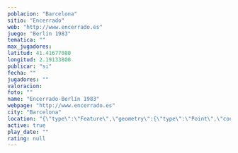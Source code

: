 ```yaml
---
poblacion: "Barcelona"
sitio: "Encerrado"
web: "http://www.encerrado.es"
juego: "Berlín 1983"
tematica: ""
max_jugadores: 
latitud: 41.41677080
longitud: 2.19133800
publicar: "si"
fecha: ""
jugadores: ""
valoracion: 
foto: ""
name: "Encerrado-Berlín 1983"
webpage: "http://www.encerrado.es"
city: "Barcelona"
location: "{\"type\":\"Feature\",\"geometry\":{\"type\":\"Point\",\"coordinates\":[2.191338,41.4167708]}}"
active: true
play_date: ""
rating: null
---
```

